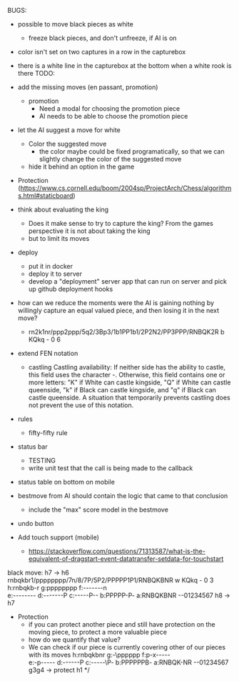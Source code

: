 BUGS:
- possible to move black pieces as white
  - freeze black pieces, and don't unfreeze, if AI is on
- color isn't set on two captures in a row in the capturebox
- there is a white line in the capturebox at the bottom when a white rook is there
TODO:
- add the missing moves (en passant, promotion)
  - promotion
    - Need a modal for choosing the promotion piece
    - AI needs to be able to choose the promotion piece
  
- let the AI suggest a move for white
  - Color the suggested move
    - the color maybe could be fixed programatically, so that we can slightly change the color of the suggested move
  - hide it behind an option in the game
- Protection (https://www.cs.cornell.edu/boom/2004sp/ProjectArch/Chess/algorithms.html#staticboard)
- think about evaluating the king
  - Does it make sense to try to capture the king? From the games perspective it is not about taking the king
  - but to limit its moves

- deploy
  - put it in docker
  - deploy it to server
  - develop a "deployment" server app that can run on server and pick up github deployment hooks

- how can we reduce the moments were the AI is gaining nothing by willingly capture an equal valued piece, and then losing it in the next move?
  - rn2k1nr/ppp2ppp/5q2/3Bp3/1b1PP1b1/2P2N2/PP3PPP/RNBQK2R b KQkq - 0 6
- extend FEN notation
  - castling
      Castling availability: If neither side has the ability to castle, this field uses the character -. Otherwise, this field contains one or more letters: "K" if White can castle kingside, "Q" if White can castle queenside, "k" if Black can castle kingside, and "q" if Black can castle queenside. A situation that temporarily prevents castling does not prevent the use of this notation.
- rules
  - fifty-fifty rule
- status bar
  - TESTING
  - write unit test that the call is being made to the callback
- status table on bottom on mobile

- bestmove from AI should contain the logic that came to that conclusion
  - include the "max" score model in the bestmove
- undo button
- Add touch support (mobile)
  - https://stackoverflow.com/questions/71313587/what-is-the-equivalent-of-dragstart-event-datatransfer-setdata-for-touchstart 

black move: h7 -> h6
rnbqkbr1/pppppppp/7n/8/7P/5P2/PPPPP1P1/RNBQKBNR w KQkq - 0 3
h:rnbqkb-r
g:pppppppp
f:-------n        
e:--------
d:-------P
c:-----P--
b:PPPPP-P-
a:RNBQKBNR
--01234567
h8 -> h7
- Protection
  - if you can protect another piece and still have protection on the moving piece, to protect a more valuable piece
  - how do we quantify that value?
  - We can check if our piece is currently covering other of our pieces with its moves
h:rnbqkbnr
g:-\pppppp
f:p-x-----        
e:-p-\----
d:----\--P
c:-----\P-
b:PPPPPPB-
a:RNBQK-NR
--01234567
g3g4 -> protect h1
*/